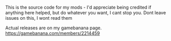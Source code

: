 This is the source code for my mods - I'd appreciate being credited if anything here helped, but do whatever you want, I cant stop you. Dont leave issues on this, I wont read them

Actual releases are on my gamebanana page. https://gamebanana.com/members/2214459
